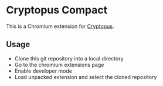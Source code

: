 # Cryptopus Compact

This is a Chromium extension for [Cryptopus](https://github.com/puzzle/cryptopus).

## Usage
 * Clone this git repository into a local directory
 * Go to the chromium extensions page
 * Enable developer mode
 * Load unpacked extension and select the cloned repository
